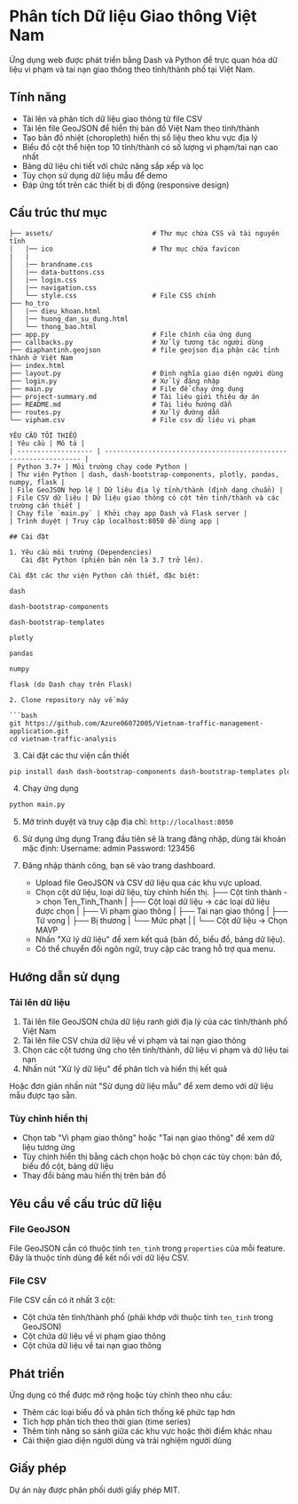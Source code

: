 # Phân tích Dữ liệu Giao thông Việt Nam

Ứng dụng web được phát triển bằng Dash và Python để trực quan hóa dữ liệu vi phạm và tai nạn giao thông theo tỉnh/thành phố tại Việt Nam.

## Tính năng

- Tải lên và phân tích dữ liệu giao thông từ file CSV
- Tải lên file GeoJSON để hiển thị bản đồ Việt Nam theo tỉnh/thành
- Tạo bản đồ nhiệt (choropleth) hiển thị số liệu theo khu vực địa lý
- Biểu đồ cột thể hiện top 10 tỉnh/thành có số lượng vi phạm/tai nạn cao nhất
- Bảng dữ liệu chi tiết với chức năng sắp xếp và lọc
- Tùy chọn sử dụng dữ liệu mẫu để demo
- Đáp ứng tốt trên các thiết bị di động (responsive design)

## Cấu trúc thư mục

````
├── assets/                         # Thư mục chứa CSS và tài nguyên tĩnh
│   |── ico                         # Thư mục chứa favicon
|   |
│   |── brandname.css
│   |── data-buttons.css
│   |── login.css
│   |── navigation.css
│   └── style.css                   # File CSS chính
├── ho_tro
│   |── dieu_khoan.html
│   |── huong_dan_su_dung.html
│   └── thong_bao.html
├── app.py                          # File chính của ứng dụng
├── callbacks.py                    # Xử lý tương tác người dùng
├── diaphantinh.geojson             # file geojson địa phận các tỉnh thành ở Việt Nam
├── index.html
├── layout.py                       # Định nghĩa giao diện người dùng
├── login.py                        # Xử lý đăng nhập
├── main.py                         # File để chạy ứng dụng
├── project-summary.md              # Tài liệu giới thiệu dự án
├── README.md                       # Tài liệu hướng dẫn
├── routes.py                       # Xử lý đường dẫn
└── vipham.csv                      # File csv dữ liệu vi phạm

YÊU CẦU TỐI THIỂU
| Yêu cầu | Mô tả |
| ------------------- | ---------------------------------------------------------------- |
| Python 3.7+ | Môi trường chạy code Python |
| Thư viện Python | dash, dash-bootstrap-components, plotly, pandas, numpy, flask |
| File GeoJSON hợp lệ | Dữ liệu địa lý tỉnh/thành (định dạng chuẩn) |
| File CSV dữ liệu | Dữ liệu giao thông có cột tên tỉnh/thành và các trường cần thiết |
| Chạy file `main.py` | Khởi chạy app Dash và Flask server |
| Trình duyệt | Truy cập localhost:8050 để dùng app |

## Cài đặt

1. Yêu cầu môi trường (Dependencies)
   Cài đặt Python (phiên bản nên là 3.7 trở lên).

Cài đặt các thư viện Python cần thiết, đặc biệt:

dash

dash-bootstrap-components

dash-bootstrap-templates

plotly

pandas

numpy

flask (do Dash chạy trên Flask)

2. Clone repository này về máy

```bash
git https://github.com/Azure06072005/Vietnam-traffic-management-application.git
cd vietnam-traffic-analysis
````

3. Cài đặt các thư viện cần thiết

```bash
pip install dash dash-bootstrap-components dash-bootstrap-templates plotly pandas numpy flask
```

4. Chạy ứng dụng

```bash
python main.py
```

5. Mở trình duyệt và truy cập địa chỉ: `http://localhost:8050`

6. Sử dụng ứng dụng
   Trang đầu tiên sẽ là trang đăng nhập, dùng tài khoản mặc định:
   Username: admin
   Password: 123456

7. Đăng nhập thành công, bạn sẽ vào trang dashboard.
   - Upload file GeoJSON và CSV dữ liệu qua các khu vực upload.
   - Chọn cột dữ liệu, loại dữ liệu, tùy chỉnh hiển thị.
     ├── Cột tỉnh thành -> chọn Ten_Tinh_Thanh
     | ├── Cột loại dữ liệu -> các loại dữ liệu được chọn
     | ├── Vi phạm giao thông
     | ├── Tai nạn giao thông
     | ├── Tử vong
     | ├── Bị thương
     | └── Mức phạt
     | | └── Cột dữ liệu -> Chọn MAVP
   - Nhấn "Xử lý dữ liệu" để xem kết quả (bản đồ, biểu đồ, bảng dữ liệu).
   - Có thể chuyển đổi ngôn ngữ, truy cập các trang hỗ trợ qua menu.

## Hướng dẫn sử dụng

### Tải lên dữ liệu

1. Tải lên file GeoJSON chứa dữ liệu ranh giới địa lý của các tỉnh/thành phố Việt Nam
2. Tải lên file CSV chứa dữ liệu về vi phạm và tai nạn giao thông
3. Chọn các cột tương ứng cho tên tỉnh/thành, dữ liệu vi phạm và dữ liệu tai nạn
4. Nhấn nút "Xử lý dữ liệu" để phân tích và hiển thị kết quả

Hoặc đơn giản nhấn nút "Sử dụng dữ liệu mẫu" để xem demo với dữ liệu mẫu được tạo sẵn.

### Tùy chỉnh hiển thị

- Chọn tab "Vi phạm giao thông" hoặc "Tai nạn giao thông" để xem dữ liệu tương ứng
- Tùy chỉnh hiển thị bằng cách chọn hoặc bỏ chọn các tùy chọn: bản đồ, biểu đồ cột, bảng dữ liệu
- Thay đổi bảng màu hiển thị trên bản đồ

## Yêu cầu về cấu trúc dữ liệu

### File GeoJSON

File GeoJSON cần có thuộc tính `ten_tinh` trong `properties` của mỗi feature. Đây là thuộc tính dùng để kết nối với dữ liệu CSV.

### File CSV

File CSV cần có ít nhất 3 cột:

- Cột chứa tên tỉnh/thành phố (phải khớp với thuộc tính `ten_tinh` trong GeoJSON)
- Cột chứa dữ liệu về vi phạm giao thông
- Cột chứa dữ liệu về tai nạn giao thông

## Phát triển

Ứng dụng có thể được mở rộng hoặc tùy chỉnh theo nhu cầu:

- Thêm các loại biểu đồ và phân tích thống kê phức tạp hơn
- Tích hợp phân tích theo thời gian (time series)
- Thêm tính năng so sánh giữa các khu vực hoặc thời điểm khác nhau
- Cải thiện giao diện người dùng và trải nghiệm người dùng

## Giấy phép

Dự án này được phân phối dưới giấy phép MIT.
